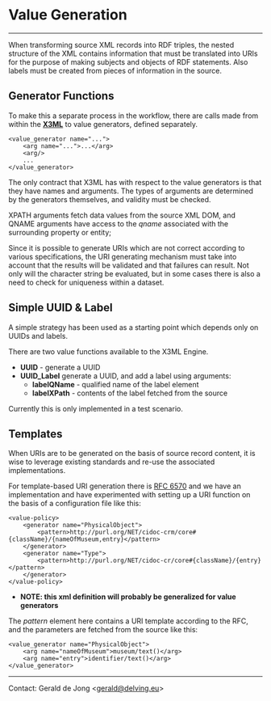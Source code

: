 # Value Generation
---

When transforming source XML records into RDF triples, the nested structure of the XML contains information that must be translated into URIs for the purpose of making subjects and objects of RDF statements.  Also labels must be created from pieces of information in the source.

## Generator Functions

To make this a separate process in the workflow, there are calls made from within the **[X3ML](x3ml-schema-mapping.md)** to value generators, defined separately.

	<value_generator name="...">
	    <arg name="...">...</arg>
	    <arg/>
	    ...
	</value_generator>

The only contract that X3ML has with respect to the value generators is that they have names and arguments.  The types of arguments are determined by the generators themselves, and validity must be checked.

XPATH arguments fetch data values from the source XML DOM, and QNAME arguments have access to the *qname* associated with the surrounding property or entity;

Since it is possible to generate URIs which are not correct according to various specifications, the URI generating mechanism must take into account that the results will be validated and that failures can result.  Not only will the character string be evaluated, but in some cases there is also a need to check for uniqueness within a dataset.

## Simple UUID & Label

A simple strategy has been used as a starting point which depends only on UUIDs and labels.

There are two value functions available to the X3ML Engine.

* **UUID** - generate a UUID
* **UUID_Label** generate a UUID, and add a label using arguments:
	* **labelQName** - qualified name of the label element
	* **labelXPath** - contents of the label fetched from the source

Currently this is only implemented in a test scenario.

## Templates

When URIs are to be generated on the basis of source record content, it is wise to leverage existing standards and re-use the associated implementations.

For template-based URI generation there is [RFC 6570](http://tools.ietf.org/html/rfc6570) and we have an implementation and have experimented with setting up a URI function on the basis of a configuration file like this:

	<value-policy>
	    <generator name="PhysicalObject">
	        <pattern>http://purl.org/NET/cidoc-crm/core#{className}/{nameOfMuseum,entry}</pattern>
	    </generator>
	    <generator name="Type">
	        <pattern>http://purl.org/NET/cidoc-cr/core#{className}/{entry}</pattern>
	    </generator>
	</value-policy>
	
* **NOTE: this xml definition will probably be generalized for value generators**

The *pattern* element here contains a URI template according to the RFC, and the parameters are fetched from the source like this:

	<value_generator name="PhysicalObject">
		<arg name="nameOfMuseum">museum/text()</arg>
		<arg name="entry">identifier/text()</arg>
	</value_generator>


---

Contact: Gerald de Jong &lt;gerald@delving.eu&gt;